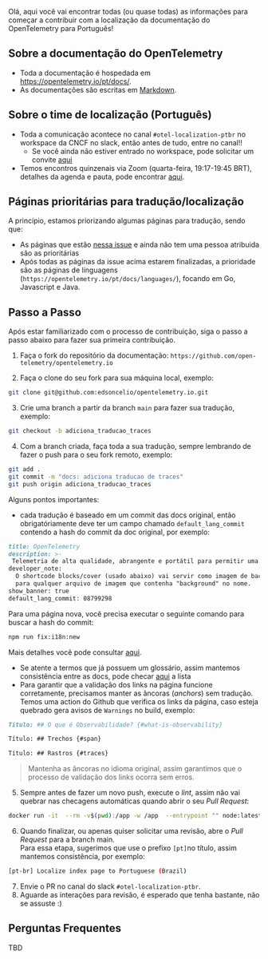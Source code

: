 Olá, aqui você vai encontrar todas (ou quase todas) as informações para começar 
a contribuir com a localização da documentação do OpenTelemetry para Português!

## Sobre a documentação do OpenTelemetry
* Toda a documentação é hospedada em https://opentelemetry.io/pt/docs/.
* As documentações são escritas em [Markdown](https://www.markdownguide.org/basic-syntax/).

## Sobre o time de localização (Português)
* Toda a comunicação acontece no canal `#otel-localization-ptbr` no workspace da CNCF no slack, então antes de tudo, entre no canal!!
  * Se você ainda não estiver entrado no workspace, pode solicitar um convite [aqui](https://communityinviter.com/apps/cloud-native/cncf)
* Temos encontros quinzenais via Zoom (quarta-feira, 19:17-19:45 BRT), detalhes da agenda e pauta, pode encontrar [aqui](https://docs.google.com/document/d/1W1jJ4OTm53sbOp7CrbNBMvR_2Z8TQRCkwejqD4f21SE/edit).

## Páginas prioritárias para tradução/localização
A princípio, estamos priorizando algumas páginas para tradução, sendo que:
* As páginas que estão [nessa issue](https://github.com/open-telemetry/opentelemetry.io/issues/4922) e ainda não tem uma pessoa atribuida são as prioritárias
* Após todas as páginas da issue acima estarem finalizadas, a prioridade são as páginas de linguagens (`https://opentelemetry.io/pt/docs/languages/`), focando em Go, Javascript e Java.

## Passo a Passo
Após estar familiarizado com o processo de contribuição, siga o passo a passo abaixo para fazer sua primeira contribuição.

1. Faça o fork do repositório da documentação: `https://github.com/open-telemetry/opentelemetry.io`

2. Faça o clone do seu fork para sua máquina local, exemplo:
```bash
git clone git@github.com:edsoncelio/opentelemetry.io.git
```

3. Crie uma branch a partir da branch `main` para fazer sua tradução, exemplo:
```bash
git checkout -b adiciona_traducao_traces
```
   
4. Com a branch criada, faça toda a sua tradução, sempre lembrando de fazer o push para o seu fork remoto, exemplo:
```bash
git add .
git commit -m "docs: adiciona traducao de traces"
git push origin adiciona_traducao_traces
```

Alguns pontos importantes:
*  cada tradução é baseado em um commit das docs original, então obrigatóriamente deve ter um campo chamado `default_lang_commit` contendo a hash do commit da doc original, por exemplo:
```md
title: OpenTelemetry
description: >-
 Telemetria de alta qualidade, abrangente e portátil para permitir uma observabilidade eficaz
developer_note:
  O shortcode blocks/cover (usado abaixo) vai servir como imagem de background
  para qualquer arquivo de imagem que contenha "background" no nome.
show_banner: true
default_lang_commit: 08799298
```

Para uma página nova, você precisa executar o seguinte comando para buscar a hash do commit:
```bash
npm run fix:i18n:new
```
Mais detalhes você pode consultar [aqui](https://opentelemetry.io/docs/contributing/localization/#track-changes).

* Se atente a termos que já possuem um glossário, assim mantemos consistência entre as docs, pode checar [aqui](https://opentelemetry.io/docs/contributing/style-guide/#opentelemetryio-word-list) a lista
* Para garantir que a validação dos links na página funcione corretamente, precisamos manter as âncoras (_anchors_) sem tradução.   
Temos uma action do Github que verifica os links da página, caso esteja quebrado gera avisos de `Warnings` no build, exemplo:

```md
Título: ## O que é Observabilidade? {#what-is-observability}

Título: ## Trechos {#span}

Título: ## Rastros {#traces}
```

> Mantenha as âncoras no idioma original, assim garantimos que o processo de validação dos links ocorra sem erros.

5. Sempre antes de fazer um novo push, execute o *lint*, assim não vai quebrar nas checagens automáticas quando abrir o seu *Pull Request*:
```bash
docker run -it  --rm -v$(pwd):/app -w /app  --entrypoint "" node:latest npx prettier --write .
``` 

6. Quando finalizar, ou apenas quiser solicitar uma revisão, abre o *Pull Request* para a branch main.   
Para essa etapa, sugerimos que use o prefixo `[pt]`no título, assim mantemos consistência, por exemplo:
```bash
[pt-br] Localize index page to Portuguese (Brazil)
```

7. Envie o PR no canal do slack `#otel-localization-ptbr`.
8. Aguarde as interações para revisão, é esperado que tenha bastante, não se assuste :) 


## Perguntas Frequentes
TBD
